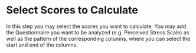 # Select Scores to Calculate

In this step you may select the scores you want to calculate. 
You may add the Questionnaire you want to be analyzed 
(e.g. Perceived Stress Scale) as well as the pattern of the corresponding columns,
where you can select the start and end of the columns.

